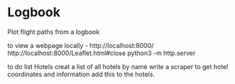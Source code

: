 # Logbook
 Plot flight paths from a logbook 

 to view a webpage locally - 
 http://localhost:8000/
 http://localhost:8000/Leaflet.html#close
 python3 -m http.server



to do list 
Hotels 
    creat a list of all hotels by name 
    write a scraper to get hotel coordinates and information 
    add this to the hotels.

    